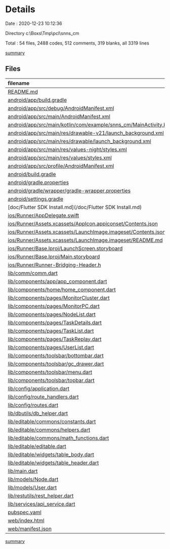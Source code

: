 # Details

Date : 2020-12-23 10:12:36

Directory c:\Boxs\Tmp\pcl\snns_cm

Total : 54 files,  2488 codes, 512 comments, 319 blanks, all 3319 lines

[summary](results.md)

## Files
| filename | language | code | comment | blank | total |
| :--- | :--- | ---: | ---: | ---: | ---: |
| [README.md](/README.md) | Markdown | 10 | 0 | 7 | 17 |
| [android/app/build.gradle](/android/app/build.gradle) | Groovy | 46 | 3 | 11 | 60 |
| [android/app/src/debug/AndroidManifest.xml](/android/app/src/debug/AndroidManifest.xml) | XML | 4 | 3 | 1 | 8 |
| [android/app/src/main/AndroidManifest.xml](/android/app/src/main/AndroidManifest.xml) | XML | 30 | 11 | 1 | 42 |
| [android/app/src/main/kotlin/com/example/snns_cm/MainActivity.kt](/android/app/src/main/kotlin/com/example/snns_cm/MainActivity.kt) | Kotlin | 4 | 0 | 3 | 7 |
| [android/app/src/main/res/drawable-v21/launch_background.xml](/android/app/src/main/res/drawable-v21/launch_background.xml) | XML | 4 | 7 | 2 | 13 |
| [android/app/src/main/res/drawable/launch_background.xml](/android/app/src/main/res/drawable/launch_background.xml) | XML | 4 | 7 | 2 | 13 |
| [android/app/src/main/res/values-night/styles.xml](/android/app/src/main/res/values-night/styles.xml) | XML | 9 | 9 | 1 | 19 |
| [android/app/src/main/res/values/styles.xml](/android/app/src/main/res/values/styles.xml) | XML | 9 | 9 | 1 | 19 |
| [android/app/src/profile/AndroidManifest.xml](/android/app/src/profile/AndroidManifest.xml) | XML | 4 | 3 | 1 | 8 |
| [android/build.gradle](/android/build.gradle) | Groovy | 27 | 0 | 5 | 32 |
| [android/gradle.properties](/android/gradle.properties) | Properties | 3 | 0 | 1 | 4 |
| [android/gradle/wrapper/gradle-wrapper.properties](/android/gradle/wrapper/gradle-wrapper.properties) | Properties | 5 | 1 | 1 | 7 |
| [android/settings.gradle](/android/settings.gradle) | Groovy | 8 | 0 | 4 | 12 |
| [doc/Flutter SDK Install.md](/doc/Flutter SDK Install.md) | Markdown | 7 | 0 | 4 | 11 |
| [ios/Runner/AppDelegate.swift](/ios/Runner/AppDelegate.swift) | Swift | 12 | 0 | 2 | 14 |
| [ios/Runner/Assets.xcassets/AppIcon.appiconset/Contents.json](/ios/Runner/Assets.xcassets/AppIcon.appiconset/Contents.json) | JSON | 122 | 0 | 1 | 123 |
| [ios/Runner/Assets.xcassets/LaunchImage.imageset/Contents.json](/ios/Runner/Assets.xcassets/LaunchImage.imageset/Contents.json) | JSON | 23 | 0 | 1 | 24 |
| [ios/Runner/Assets.xcassets/LaunchImage.imageset/README.md](/ios/Runner/Assets.xcassets/LaunchImage.imageset/README.md) | Markdown | 3 | 0 | 2 | 5 |
| [ios/Runner/Base.lproj/LaunchScreen.storyboard](/ios/Runner/Base.lproj/LaunchScreen.storyboard) | XML | 36 | 1 | 1 | 38 |
| [ios/Runner/Base.lproj/Main.storyboard](/ios/Runner/Base.lproj/Main.storyboard) | XML | 25 | 1 | 1 | 27 |
| [ios/Runner/Runner-Bridging-Header.h](/ios/Runner/Runner-Bridging-Header.h) | C++ | 1 | 0 | 1 | 2 |
| [lib/comm/comm.dart](/lib/comm/comm.dart) | Dart | 71 | 4 | 5 | 80 |
| [lib/components/app/app_component.dart](/lib/components/app/app_component.dart) | Dart | 22 | 3 | 3 | 28 |
| [lib/components/home/home_component.dart](/lib/components/home/home_component.dart) | Dart | 51 | 4 | 5 | 60 |
| [lib/components/pages/MonitorCluster.dart](/lib/components/pages/MonitorCluster.dart) | Dart | 155 | 13 | 11 | 179 |
| [lib/components/pages/MonitorPC.dart](/lib/components/pages/MonitorPC.dart) | Dart | 146 | 12 | 10 | 168 |
| [lib/components/pages/NodeList.dart](/lib/components/pages/NodeList.dart) | Dart | 195 | 17 | 16 | 228 |
| [lib/components/pages/TaskDetails.dart](/lib/components/pages/TaskDetails.dart) | Dart | 33 | 42 | 6 | 81 |
| [lib/components/pages/TaskList.dart](/lib/components/pages/TaskList.dart) | Dart | 100 | 10 | 10 | 120 |
| [lib/components/pages/TaskReplay.dart](/lib/components/pages/TaskReplay.dart) | Dart | 100 | 10 | 10 | 120 |
| [lib/components/pages/UserList.dart](/lib/components/pages/UserList.dart) | Dart | 100 | 10 | 10 | 120 |
| [lib/components/toolsbar/bottombar.dart](/lib/components/toolsbar/bottombar.dart) | Dart | 25 | 0 | 3 | 28 |
| [lib/components/toolsbar/gc_drawer.dart](/lib/components/toolsbar/gc_drawer.dart) | Dart | 39 | 0 | 3 | 42 |
| [lib/components/toolsbar/menu.dart](/lib/components/toolsbar/menu.dart) | Dart | 142 | 9 | 10 | 161 |
| [lib/components/toolsbar/topbar.dart](/lib/components/toolsbar/topbar.dart) | Dart | 134 | 4 | 9 | 147 |
| [lib/config/application.dart](/lib/config/application.dart) | Dart | 4 | 0 | 2 | 6 |
| [lib/config/route_handlers.dart](/lib/config/route_handlers.dart) | Dart | 54 | 0 | 13 | 67 |
| [lib/config/routes.dart](/lib/config/routes.dart) | Dart | 35 | 4 | 4 | 43 |
| [lib/dbutils/db_helper.dart](/lib/dbutils/db_helper.dart) | Dart | 2 | 75 | 16 | 93 |
| [lib/editable/commons/constants.dart](/lib/editable/commons/constants.dart) | Dart | 1 | 0 | 1 | 2 |
| [lib/editable/commons/helpers.dart](/lib/editable/commons/helpers.dart) | Dart | 41 | 5 | 5 | 51 |
| [lib/editable/commons/math_functions.dart](/lib/editable/commons/math_functions.dart) | Dart | 13 | 0 | 4 | 17 |
| [lib/editable/editable.dart](/lib/editable/editable.dart) | Dart | 262 | 144 | 54 | 460 |
| [lib/editable/widgets/table_body.dart](/lib/editable/widgets/table_body.dart) | Dart | 108 | 6 | 5 | 119 |
| [lib/editable/widgets/table_header.dart](/lib/editable/widgets/table_header.dart) | Dart | 53 | 1 | 3 | 57 |
| [lib/main.dart](/lib/main.dart) | Dart | 11 | 8 | 4 | 23 |
| [lib/models/Node.dart](/lib/models/Node.dart) | Dart | 49 | 0 | 11 | 60 |
| [lib/models/User.dart](/lib/models/User.dart) | Dart | 44 | 0 | 5 | 49 |
| [lib/restutils/rest_helper.dart](/lib/restutils/rest_helper.dart) | Dart | 4 | 1 | 2 | 7 |
| [lib/services/api_service.dart](/lib/services/api_service.dart) | Dart | 24 | 11 | 5 | 40 |
| [pubspec.yaml](/pubspec.yaml) | YAML | 25 | 49 | 14 | 88 |
| [web/index.html](/web/index.html) | HTML | 26 | 15 | 5 | 46 |
| [web/manifest.json](/web/manifest.json) | JSON | 23 | 0 | 1 | 24 |

[summary](results.md)